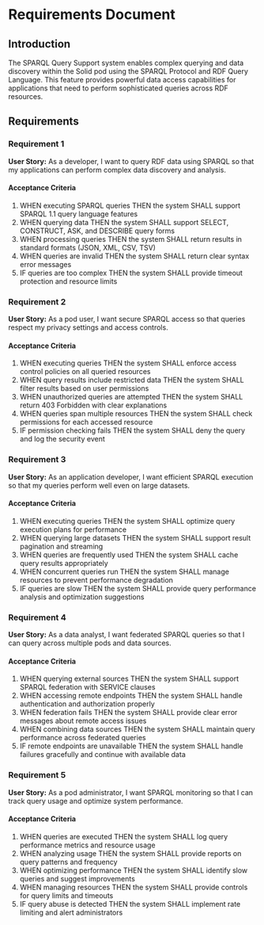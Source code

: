 # Requirements Document

## Introduction

The SPARQL Query Support system enables complex querying and data discovery within the Solid pod using the SPARQL Protocol and RDF Query Language. This feature provides powerful data access capabilities for applications that need to perform sophisticated queries across RDF resources.

## Requirements

### Requirement 1

**User Story:** As a developer, I want to query RDF data using SPARQL so that my applications can perform complex data discovery and analysis.

#### Acceptance Criteria

1. WHEN executing SPARQL queries THEN the system SHALL support SPARQL 1.1 query language features
2. WHEN querying data THEN the system SHALL support SELECT, CONSTRUCT, ASK, and DESCRIBE query forms
3. WHEN processing queries THEN the system SHALL return results in standard formats (JSON, XML, CSV, TSV)
4. WHEN queries are invalid THEN the system SHALL return clear syntax error messages
5. IF queries are too complex THEN the system SHALL provide timeout protection and resource limits

### Requirement 2

**User Story:** As a pod user, I want secure SPARQL access so that queries respect my privacy settings and access controls.

#### Acceptance Criteria

1. WHEN executing queries THEN the system SHALL enforce access control policies on all queried resources
2. WHEN query results include restricted data THEN the system SHALL filter results based on user permissions
3. WHEN unauthorized queries are attempted THEN the system SHALL return 403 Forbidden with clear explanations
4. WHEN queries span multiple resources THEN the system SHALL check permissions for each accessed resource
5. IF permission checking fails THEN the system SHALL deny the query and log the security event

### Requirement 3

**User Story:** As an application developer, I want efficient SPARQL execution so that my queries perform well even on large datasets.

#### Acceptance Criteria

1. WHEN executing queries THEN the system SHALL optimize query execution plans for performance
2. WHEN querying large datasets THEN the system SHALL support result pagination and streaming
3. WHEN queries are frequently used THEN the system SHALL cache query results appropriately
4. WHEN concurrent queries run THEN the system SHALL manage resources to prevent performance degradation
5. IF queries are slow THEN the system SHALL provide query performance analysis and optimization suggestions

### Requirement 4

**User Story:** As a data analyst, I want federated SPARQL queries so that I can query across multiple pods and data sources.

#### Acceptance Criteria

1. WHEN querying external sources THEN the system SHALL support SPARQL federation with SERVICE clauses
2. WHEN accessing remote endpoints THEN the system SHALL handle authentication and authorization properly
3. WHEN federation fails THEN the system SHALL provide clear error messages about remote access issues
4. WHEN combining data sources THEN the system SHALL maintain query performance across federated queries
5. IF remote endpoints are unavailable THEN the system SHALL handle failures gracefully and continue with available data

### Requirement 5

**User Story:** As a pod administrator, I want SPARQL monitoring so that I can track query usage and optimize system performance.

#### Acceptance Criteria

1. WHEN queries are executed THEN the system SHALL log query performance metrics and resource usage
2. WHEN analyzing usage THEN the system SHALL provide reports on query patterns and frequency
3. WHEN optimizing performance THEN the system SHALL identify slow queries and suggest improvements
4. WHEN managing resources THEN the system SHALL provide controls for query limits and timeouts
5. IF query abuse is detected THEN the system SHALL implement rate limiting and alert administrators
